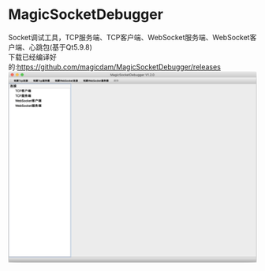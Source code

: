 # MagicSocketDebugger
Socket调试工具，TCP服务端、TCP客户端、WebSocket服务端、WebSocket客户端、心跳包(基于Qt5.9.8)  
下载已经编译好的:https://github.com/magicdam/MagicSocketDebugger/releases  
![预览](/resource/preview.jpg)
